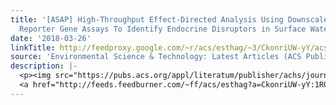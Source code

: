 ```yaml
---
title: '[ASAP] High-Throughput Effect-Directed Analysis Using Downscaled in Vitro
  Reporter Gene Assays To Identify Endocrine Disruptors in Surface Water'
date: '2018-03-26'
linkTitle: http://feedproxy.google.com/~r/acs/esthag/~3/CkonriUW-yY/acs.est.7b06604
source: 'Environmental Science & Technology: Latest Articles (ACS Publications)'
description: |-
  <p><img src="https://pubs.acs.org/appl/literatum/publisher/achs/journals/content/esthag/0/esthag.ahead-of-print/acs.est.7b06604/20180326/images/medium/es-2017-06604x_0007.gif" alt="TOC Graphic"/></p><div><cite>Environmental Science & Technology</cite></div><div>DOI: 10.1021/acs.est.7b06604</div><div class="feedflare">
  <a href="http://feeds.feedburner.com/~ff/acs/esthag?a=CkonriUW-yY:1RQnLLfzMEM:yIl2AUoC8zA"><img src="http://feeds.feedburner.com/~ff/acs/esthag?d=yIl2AUoC8zA" border="0"></img></a>
---
```

